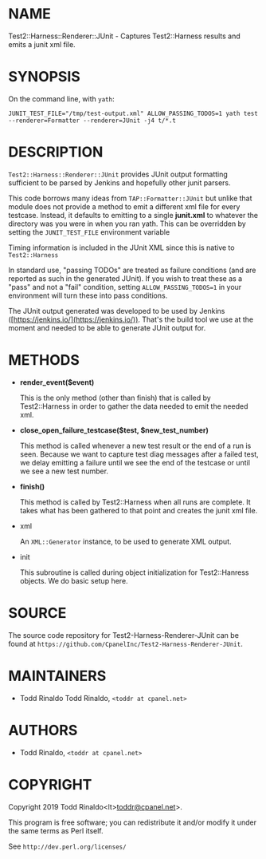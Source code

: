 # NAME

Test2::Harness::Renderer::JUnit - Captures Test2::Harness results and emits a junit xml file.

# SYNOPSIS

On the command line, with `yath`:

    JUNIT_TEST_FILE="/tmp/test-output.xml" ALLOW_PASSING_TODOS=1 yath test --renderer=Formatter --renderer=JUnit -j4 t/*.t

# DESCRIPTION

`Test2::Harness::Renderer::JUnit` provides JUnit output formatting sufficient
to be parsed by Jenkins and hopefully other junit parsers.

This code borrows many ideas from `TAP::Formatter::JUnit` but unlike that module
does not provide a method to emit a different xml file for every testcase.
Instead, it defaults to emitting to a single **junit.xml** to whatever the directory
was you were in when you ran yath. This can be overridden by setting the
`JUNIT_TEST_FILE` environment variable

Timing information is included in the JUnit XML since this is native to `Test2::Harness`

In standard use, "passing TODOs" are treated as failure conditions (and are
reported as such in the generated JUnit).  If you wish to treat these as a
"pass" and not a "fail" condition, setting `ALLOW_PASSING_TODOS=1` in your
environment will turn these into pass conditions.

The JUnit output generated was developed to be used by Jenkins
([https://jenkins.io/](https://jenkins.io/)).  That's the build tool we use at the
moment and needed to be able to generate JUnit output for.

# METHODS

- **render\_event($event)**

    This is the only method (other than finish) that is called by Test2::Harness in order to
    gather the data needed to emit the needed xml.

- **close\_open\_failure\_testcase($test, $new\_test\_number)**

    This method is called whenever a new test result or the end of a run is seen. Because
    we want to capture test diag messages after a failed test, we delay emitting a failure
    until we see the end of the testcase or until we see a new test number.

- **finish()**

    This method is called by Test2::Harness when all runs are complete. It takes what has
    been gathered to that point and creates the junit xml file.

- xml

    An `XML::Generator` instance, to be used to generate XML output.

- init

    This subroutine is called during object initialization for Test2::Hanress objects.
    We do basic setup here.

# SOURCE

The source code repository for Test2-Harness-Renderer-JUnit can be found at
`https://github.com/CpanelInc/Test2-Harness-Renderer-JUnit`.

# MAINTAINERS

- Todd Rinaldo Todd Rinaldo, `<toddr at cpanel.net>`

# AUTHORS

- Todd Rinaldo, `<toddr at cpanel.net>`

# COPYRIGHT

Copyright 2019 Todd Rinaldo&lt;lt>toddr@cpanel.net>.

This program is free software; you can redistribute it and/or
modify it under the same terms as Perl itself.

See `http://dev.perl.org/licenses/`

